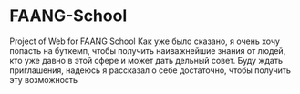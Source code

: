 # FAANG-School
Project of Web for FAANG School
Как уже было сказано, я очень хочу попасть на буткемп, чтобы получить наиважнейшие знания от людей, кто уже давно в этой сфере и может дать дельный совет. Буду ждать приглашения, надеюсь я рассказал о себе достаточно, чтобы получить эту возможность
